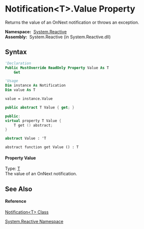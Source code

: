 # Notification\<T\>.Value Property

Returns the value of an OnNext notification or throws an exception.

**Namespace:**  [System.Reactive](System.Reactive\System.Reactive.md)  
**Assembly:**  System.Reactive (in System.Reactive.dll)

## Syntax

```vb
'Declaration
Public MustOverride ReadOnly Property Value As T
    Get
```

```vb
'Usage
Dim instance As Notification
Dim value As T

value = instance.Value
```

```csharp
public abstract T Value { get; }
```

```c++
public:
virtual property T Value {
    T get () abstract;
}
```

```fsharp
abstract Value : 'T
```

```jscript
abstract function get Value () : T
```

#### Property Value

Type: [T](Notification\Notification(T).md)  
The value of an OnNext notification.

## See Also

#### Reference

[Notification\<T\> Class](Notification\Notification(T).md)

[System.Reactive Namespace](System.Reactive\System.Reactive.md)
